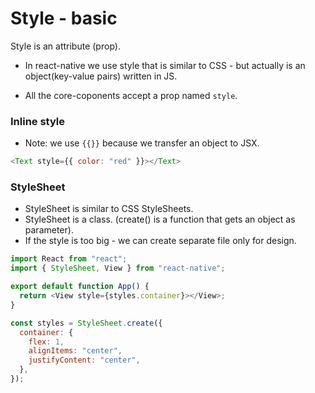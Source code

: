 # Style - basic

Style is an attribute (prop).

- In react-native we use style that is similar to CSS - but actually is an object(key-value pairs) written in JS.

* All the core-coponents accept a prop named `style`.

### Inline style

- Note: we use `{{}}` because we transfer an object to JSX.

```js
<Text style={{ color: "red" }}></Text>
```

### StyleSheet

- StyleSheet is similar to CSS StyleSheets.
- StyleSheet is a class. (create() is a function that gets an object as parameter).
- If the style is too big - we can create separate file only for design.

```js
import React from "react";
import { StyleSheet, View } from "react-native";

export default function App() {
  return <View style={styles.container}></View>;
}

const styles = StyleSheet.create({
  container: {
    flex: 1,
    alignItems: "center",
    justifyContent: "center",
  },
});
```
